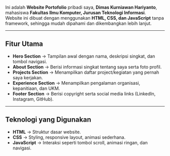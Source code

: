 
Ini adalah **Website Portofolio** pribadi saya, **Dimas Kurniawan Hariyanto**, mahasiswa **Fakultas Ilmu Komputer, Jurusan Teknologi Informasi**.  
Website ini dibuat dengan menggunakan **HTML, CSS, dan JavaScript** tanpa framework, sehingga mudah dipahami dan dikembangkan lebih lanjut.

---

## Fitur Utama
- **Hero Section** → Tampilan awal dengan nama, deskripsi singkat, dan tombol navigasi.  
- **About Section** → Berisi informasi singkat tentang saya serta foto profil.  
- **Projects Section** → Menampilkan daftar project/kegiatan yang pernah saya kerjakan.  
- **Experience Section** → Menampilkan pengalaman organisasi, kepanitiaan, dan UKM.  
- **Footer Section** → Berisi copyright serta social media links (LinkedIn, Instagram, GitHub).  

---

## Teknologi yang Digunakan
- **HTML** → Struktur dasar website.  
- **CSS** → Styling, responsive layout, animasi sederhana.  
- **JavaScript** → Interaksi seperti tombol scroll, animasi ringan, dan navigasi.  

